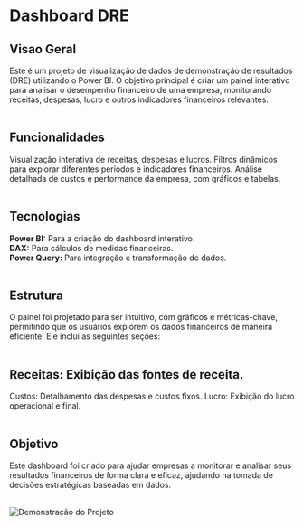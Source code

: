 # Dashboard DRE

## Visao Geral
Este é um projeto de visualização de dados de demonstração de resultados (DRE) utilizando o Power BI. O objetivo principal é criar um painel interativo para analisar o desempenho financeiro de uma empresa, monitorando receitas, despesas, lucro e outros indicadores financeiros relevantes.
<br><br>
## Funcionalidades
Visualização interativa de receitas, despesas e lucros.
Filtros dinâmicos para explorar diferentes períodos e indicadores financeiros.
Análise detalhada de custos e performance da empresa, com gráficos e tabelas.
<br><br>
## Tecnologias
**Power BI:** Para a criação do dashboard interativo.<br>
**DAX:** Para cálculos de medidas financeiras.<br>
**Power Query:** Para integração e transformação de dados.
<br><br>
## Estrutura
O painel foi projetado para ser intuitivo, com gráficos e métricas-chave, permitindo que os usuários explorem os dados financeiros de maneira eficiente. Ele inclui as seguintes seções:
<br><br>
## Receitas: Exibição das fontes de receita.
Custos: Detalhamento das despesas e custos fixos.
Lucro: Exibição do lucro operacional e final.
<br><br>
## Objetivo
Este dashboard foi criado para ajudar empresas a monitorar e analisar seus resultados financeiros de forma clara e eficaz, ajudando na tomada de decisões estratégicas baseadas em dados.
<br><br>

![Demonstração do Projeto](4%C2%AA%20Dashboard%20-%20DRE/gif/Projeto%20POWER%20BI%20%20Dashboard%20DRE.gif
)
